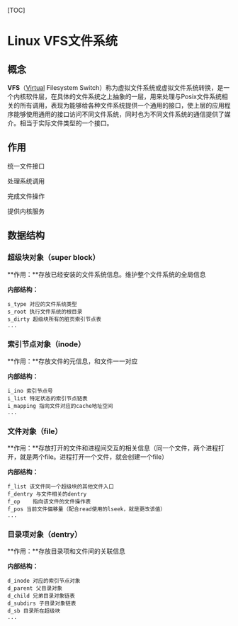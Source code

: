 [TOC]

# Linux VFS文件系统

## 概念

**VFS**（[Virtual](https://so.csdn.net/so/search?q=Virtual&spm=1001.2101.3001.7020) Filesystem Switch）称为虚拟文件系统或虚拟文件系统转换，是一个内核软件层，在具体的文件系统之上抽象的一层，用来处理与Posix文件系统相关的所有调用，表现为能够给各种文件系统提供一个通用的接口，使上层的应用程序能够使用通用的接口访问不同文件系统，同时也为不同文件系统的通信提供了媒介。相当于实际文件类型的一个接口。

## 作用

统一文件接口

处理系统调用

完成文件操作

提供内核服务

## 数据结构

### 超级块对象（super block）

**作用：**存放已经安装的文件系统信息。维护整个文件系统的全局信息

**内部结构：**

```
s_type 对应的文件系统类型
s_root 执行文件系统的根目录
s_dirty 超级块所有的脏页索引节点表
...
```

### 索引节点对象（inode）

**作用：**存放文件的元信息，和文件一一对应

**内部结构：**

```
i_ino 索引节点号
i_list 特定状态的索引节点链表
i_mapping 指向文件对应的cache地址空间
...
```

### 文件对象（file）

**作用：**存放打开的文件和进程间交互的相关信息（同一个文件，两个进程打开，就是两个file。进程打开一个文件，就会创建一个file）

**内部结构：**

```
f_list 该文件同一个超级块的其他文件入口
f_dentry 与文件相关的dentry
f_op	指向该文件的文件操作表
f_pos 当前文件偏移量（配合read使用的lseek，就是更改该值）
...
```

### 目录项对象（dentry）

**作用：**存放目录项和文件间的关联信息

**内部结构：**

```
d_inode 对应的索引节点对象
d_parent 父目录对象
d_child 兄弟目录对象链表
d_subdirs 子目录对象链表
d_sb 目录所在超级块
...
```

